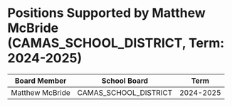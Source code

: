 # Positions Supported by Matthew McBride (CAMAS_SCHOOL_DISTRICT, Term: 2024-2025)

| Board Member | School Board | Term |
|--------------|--------------|------|
| Matthew McBride | CAMAS_SCHOOL_DISTRICT | 2024-2025 |

